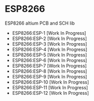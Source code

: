 # ESP8266
ESP8266 altium PCB and SCH lib

- ESP8266:ESP-1   [Work In Progress]
- ESP8266:ESP-2   [Work In Progress]
- ESP8266:ESP-3   [Work In Progress]
- ESP8266:ESP-4   [Work In Progress]
- ESP8266:ESP-5   [Work In Progress]
- ESP8266:ESP-6   [Work In Progress]
- ESP8266:ESP-7   [Work In Progress]
- ESP8266:ESP-8   [Work In Progress]
- ESP8266:ESP-9   [Work In Progress]
- ESP8266:ESP-10  [Work In Progress]
- ESP8266:ESP-11  [Work In Progress]
- ESP8266:ESP-12  [Work In Progress]


